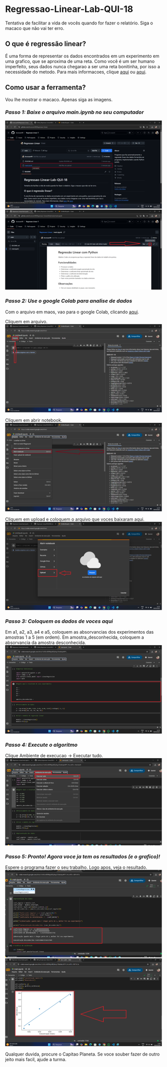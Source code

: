 # Regressao-Linear-Lab-QUI-18
Tentativa de facilitar a vida de vocês quando for fazer o relatório. Siga o macaco que não vai ter erro.

## O que é regressão linear?
É uma forma de representar os dados encontrados em um experimento em uma grafico, que se aproxima de uma reta. Como você é um ser humano imperfeito, seus dados nunca chegarao a ser uma reta bonitinha, por isso a necessidade do metodo. Para mais informacoes, clique [aqui](https://pt.wikipedia.org/wiki/Regress%C3%A3o_linear) ou [aqui](https://en.wikipedia.org/wiki/Linear_regression).

## Como usar a ferramenta?
Vou lhe mostrar o macaco. Apenas siga as imagens.

### _Passo 1: Baixe o arquivo main.ipynb no seu computador_
![](/imagens/1.png)
![](/imagens/2.png)

### _Passo 2: Use o google Colab para analise de dados_
Com o arquivo em maos, vao para o google Colab, clicando [aqui](https://colab.research.google.com/drive/).

Cliquem em arquivo.
![](/imagens/3.png)

Cliquem em abrir notebook.
![](/imagens/4.png)

Cliquem em upload e coloquem o arquivo que voces baixaram aqui.
![](/imagens/5.png)

### _Passo 3: Coloquem os dados de voces aqui_
Em a1, a2, a3, a4 e a5, coloquem as absorvancias dos experimentos das amostras 1 a 5 (em ordem). Em amostra_desconhecida, coloquem a absorvancia da amostra desconhecida.
![](/imagens/6.png)

### _Passo 4: Execute o algoritmo_
Clique Ambiente de execucao -> Executar tudo.
![](/imagens/7.png)


### _Passo 5: Pronto! Agora voce ja tem os resultados (e o grafico)!_
Espere o programa fazer o seu trabalho. Logo apos, veja o resultado.
![](/imagens/8.png)
![](/imagens/9.png)

Qualquer duvida, procure o Capitao Planeta. Se voce souber fazer de outro jeito mais facil, ajude a turma.
